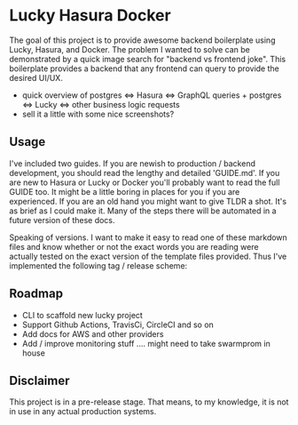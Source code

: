 # Lucky Hasura Docker

The goal of this project is to provide awesome backend boilerplate using Lucky, Hasura, and Docker. The problem I wanted to solve can be demonstrated by a quick image search for "backend vs frontend joke". This boilerplate provides a backend that any frontend can query to provide the desired UI/UX.

* quick overview of postgres <=> Hasura <=> GraphQL queries + postgres <=> Lucky <=> other business logic requests
* sell it a little with some nice screenshots?


## Usage

I've included two guides. If you are newish to production / backend development, you should read the lengthy and detailed 'GUIDE.md'. If you are new to Hasura or Lucky or Docker you'll probably want to read the full GUIDE too. It might be a little boring in places for you if you are experienced. If you are an old hand you might want to give TLDR a shot. It's as brief as I could make it. Many of the steps there will be automated in a future version of these docs.

Speaking of versions. I want to make it easy to read one of these markdown files and know whether or not the exact words you are reading were actually tested on the exact version of the template files provided. Thus I've implemented the following tag / release scheme:

## Roadmap

- CLI to scaffold new lucky project
- Support Github Actions, TravisCi, CircleCI and so on
- Add docs for AWS and other providers
- Add / improve monitoring stuff .... might need to take swarmprom in house

## Disclaimer

This project is in a pre-release stage. That means, to my knowledge, it is not in use in any actual production systems.